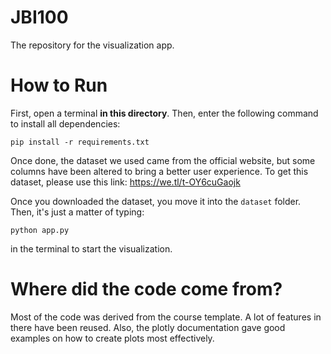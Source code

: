 # JBI100
The repository for the visualization app.

# How to Run
First, open a terminal **in this directory**. Then, enter the following command to install all dependencies:

```pip install -r requirements.txt```

Once done, the dataset we used came from the official website, but some columns have been altered to bring a better user experience.
To get this dataset, please use this link: https://we.tl/t-OY6cuGaojk

Once you downloaded the dataset, you move it into the ``dataset``  folder.
Then, it's just a matter of typing:

```python app.py```

in the terminal to start the visualization.

# Where did the code come from?

Most of the code was derived from the course template. A lot of features in there have been reused. Also, the plotly
documentation gave good examples on how to create plots most effectively.

